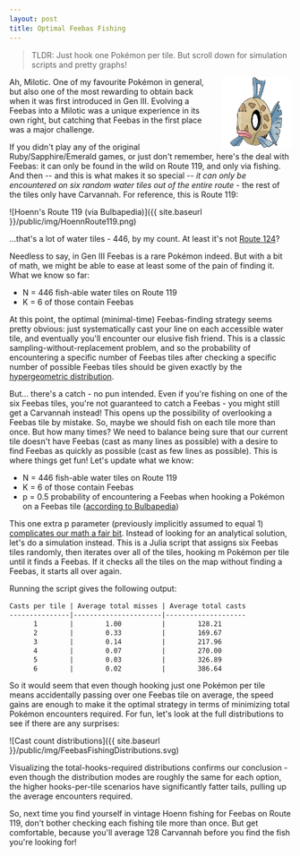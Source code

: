 ```yaml
---
layout: post
title: Optimal Feebas Fishing 
---
```


> TLDR: Just hook one Pokémon per tile. But scroll down for simulation scripts and pretty graphs!

<img src="/public/img/Feebas.png" alt="Feebas" style="float:right; margin-left:1rem; width:25%;">

Ah, Milotic. One of my favourite Pokémon in general, but also one of the most rewarding to obtain back when it was first introduced in Gen III. Evolving a Feebas into a Milotic was a unique experience in its own right, but catching that Feebas in the first place was a major challenge.

If you didn't play any of the original Ruby/Sapphire/Emerald games, or just don't remember, here's the deal with Feebas: it can only be found in the wild on Route 119, and only via fishing. And then -- and this is what makes it so special -- _it can only be encountered on six random water tiles out of the entire route_ - the rest of the tiles only have Carvannah. For reference, this is Route 119:

![Hoenn's Route 119 (via Bulbapedia)]({{ site.baseurl }}/public/img/HoennRoute119.png)

...that's a lot of water tiles - 446, by my count. At least it's not [Route 124](http://bulbapedia.bulbagarden.net/wiki/File:Hoenn_Route_124_E.png)?

Needless to say, in Gen III Feebas is a rare Pokémon indeed. But with a bit of math, we might be able to ease at least some of the pain of finding it. What we know so far: 

- N = 446 fish-able water tiles on Route 119
- K = 6 of those contain Feebas

At this point, the optimal (minimal-time) Feebas-finding strategy seems pretty obvious: just systematically cast your line on each accessible water tile, and eventually you'll encounter our elusive fish friend. This is a classic sampling-without-replacement problem, and so the probability of encountering a specific number of Feebas tiles after checking a specific number of possible Feebas tiles should be given exactly by the [hypergeometric distribution](https://en.wikipedia.org/wiki/Hypergeometric_distribution).

But... there's a catch - no pun intended. Even if you're fishing on one of the six Feebas tiles, you're not guaranteed to catch a Feebas - you might still get a Carvannah instead! This opens up the possibility of overlooking a Feebas tile by mistake. So, maybe we should fish on each tile more than once. But how many times? We need to balance being sure that our current tile doesn't have Feebas (cast as many lines as possible) with a desire to find Feebas as quickly as possible (cast as few lines as possible). This is where things get fun! Let's update what we know:


- N = 446 fish-able water tiles on Route 119
- K = 6 of those contain Feebas
- p = 0.5 probability of encountering a Feebas when hooking a Pokémon on a Feebas tile ([according to Bulbapedia](http://bulbapedia.bulbagarden.net/wiki/Hoenn_Route_119#Generation_III))

This one extra p parameter (previously implicitly assumed to equal 1) [complicates our math a fair bit](http://stats.stackexchange.com/questions/180766/sampling-without-replacement-when-observations-are-probabilistic). Instead of looking for an analytical solution, let's do a simulation instead. This is a Julia script that assigns six Feebas tiles randomly, then iterates over all of the tiles, hooking m Pokémon per tile until it finds a Feebas. If it checks all the tiles on the map without finding a Feebas, it starts all over again.

<script src="https://gist.github.com/GordStephen/47c5f005fc0a016c1ba6.js"></script>

Running the script gives the following output:

~~~
Casts per tile | Average total misses | Average total casts
---------------|----------------------|--------------------
      1        |        1.00          |        128.21 
      2        |        0.33          |        169.67 
      3        |        0.14          |        217.96 
      4        |        0.07          |        270.00 
      5        |        0.03          |        326.89 
      6        |        0.02          |        386.64
~~~
 
So it would seem that even though hooking just one Pokémon per tile means accidentally passing over one Feebas tile on average, the speed gains are enough to make it the optimal strategy in terms of minimizing total Pokémon encounters required. For fun, let's look at the full distributions to see if there are any surprises:

![Cast count distributions]({{ site.baseurl }}/public/img/FeebasFishingDistributions.svg)

Visualizing the total-hooks-required distributions confirms our conclusion - even though the distribution modes are roughly the same for each option, the higher hooks-per-tile scenarios have significantly fatter tails, pulling up the average encounters required.

So, next time you find yourself in vintage Hoenn fishing for Feebas on Route 119, don't bother checking each fishing tile more than once. But get comfortable, because you'll average 128 Carvannah before you find the fish you're looking for!

